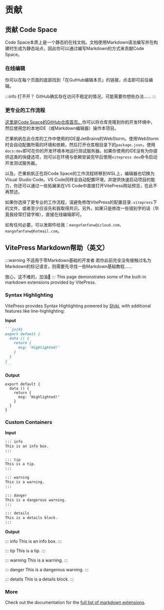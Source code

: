 # 贡献
## 贡献 Code Space
Code Space本质上是一个静态的在线文档。文档使用Markdown语法编写并在构建时生成为静态站点，因此你可以通过编写Markdown的方式来贡献Code Space。

### 在线编辑
你可以在每个页面的底部找到「在GutHub编辑本页」的链接，点击即可前往编辑。

:::info 打不开？
GitHub确实存在访问不稳定的情况，可能需要你想些办法……
:::

### 更专业的工作流程
[这里是Code Space的GitHub仓库首页。](https://github.com/mangofanfan/Code)你可以将仓库克隆到你的开发环境中，然后使用您的本地IDE（或Markdown编辑器）操作本项目。

芒果帆帆在此仓库的工作中使用的IDE是JetBrains的WebStorm。使用WebStorm时会自动配置所需的环境和依赖，然后打开仓库根目录下的`package.json`，使用`docs:dev`即可在你的开发环境本地运行测试服务器。如果你使用的IDE没有为你提供这类的快捷选项，则可以在环境与依赖安装完毕后使用`vitepress dev`命令启动开发测试服务器。

以及，芒果帆帆正在将Code Space的工作流程转移到WSL上，编辑器也切换为Visual Studio Code。VS Code同样会自动配置环境，并提供快速启动项目的能力，你还可以通过一些拓展来在VS Code中直接打开VitePress网站预览，在此不再赘述。

如果你选择了更专业的工作流程，请避免修改VitePress的配置目录`.vitepress`下的文件，或者至少应该先和我取得共识。另外，如果只是修改一些错别字的话（毕竟我经常打错字嘛），直接在线编辑即可。

如有任何必要，可以发邮件给我：`mangofanfanw@icloud.com`、`mangofanfanw@hotmail.com`。

## VitePress Markdown帮助（英文）
:::warning 不适用于零Markdown基础的开发者
若你此前完全没有接触过名为Markdown的标记语言，则需要先寻找一些Markdown基础教程……

放心，这不难的，加油💪
:::
This page demonstrates some of the built-in markdown extensions provided by VitePress.

### Syntax Highlighting

VitePress provides Syntax Highlighting powered by [Shiki](https://github.com/shikijs/shiki), with additional features like line-highlighting:

**Input**

````md
```js{4}
export default {
  data () {
    return {
      msg: 'Highlighted!'
    }
  }
}
```
````

**Output**

```js{4}
export default {
  data () {
    return {
      msg: 'Highlighted!'
    }
  }
}
```

### Custom Containers

**Input**

```md
::: info
This is an info box.
:::

::: tip
This is a tip.
:::

::: warning
This is a warning.
:::

::: danger
This is a dangerous warning.
:::

::: details
This is a details block.
:::
```

**Output**

::: info
This is an info box.
:::

::: tip
This is a tip.
:::

::: warning
This is a warning.
:::

::: danger
This is a dangerous warning.
:::

::: details
This is a details block.
:::

### More

Check out the documentation for the [full list of markdown extensions](https://vitepress.dev/guide/markdown).

